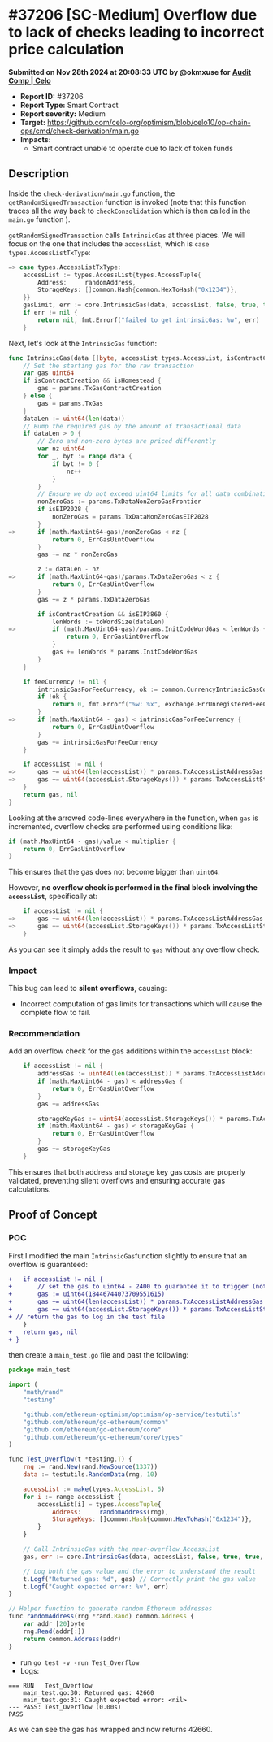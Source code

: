 # #37206 \[SC-Medium] Overflow due to lack of checks leading to incorrect price calculation

**Submitted on Nov 28th 2024 at 20:08:33 UTC by @okmxuse for** [**Audit Comp | Celo**](https://immunefi.com/audit-competition/audit-comp-celo)

* **Report ID:** #37206
* **Report Type:** Smart Contract
* **Report severity:** Medium
* **Target:** https://github.com/celo-org/optimism/blob/celo10/op-chain-ops/cmd/check-derivation/main.go
* **Impacts:**
  * Smart contract unable to operate due to lack of token funds

## Description

Inside the `check-derivation/main.go` function, the `getRandomSignedTransaction` function is invoked (note that this function traces all the way back to `checkConsolidation` which is then called in the `main.go` function ).

`getRandomSignedTransaction` calls `IntrinsicGas` at three places. We will focus on the one that includes the `accessList`, which is `case types.AccessListTxType`:

```go
=> case types.AccessListTxType:
	accessList := types.AccessList{types.AccessTuple{
		Address:     randomAddress,
		StorageKeys: []common.Hash{common.HexToHash("0x1234")},
	}}
	gasLimit, err := core.IntrinsicGas(data, accessList, false, true, true, false, nil, nil)
	if err != nil {
		return nil, fmt.Errorf("failed to get intrinsicGas: %w", err)
	}
```

Next, let's look at the `IntrinsicGas` function:

```go
func IntrinsicGas(data []byte, accessList types.AccessList, isContractCreation, isHomestead, isEIP2028, isEIP3860 bool, feeCurrency *common.Address, feeIntrinsicGas common.IntrinsicGasCosts) (uint64, error) {
	// Set the starting gas for the raw transaction
	var gas uint64
	if isContractCreation && isHomestead {
		gas = params.TxGasContractCreation
	} else {
		gas = params.TxGas
	}
	dataLen := uint64(len(data))
	// Bump the required gas by the amount of transactional data
	if dataLen > 0 {
		// Zero and non-zero bytes are priced differently
		var nz uint64
		for _, byt := range data {
			if byt != 0 {
				nz++
			}
		}
		// Ensure we do not exceed uint64 limits for all data combinations
		nonZeroGas := params.TxDataNonZeroGasFrontier
		if isEIP2028 {
			nonZeroGas = params.TxDataNonZeroGasEIP2028
		}
=>		if (math.MaxUint64-gas)/nonZeroGas < nz {
			return 0, ErrGasUintOverflow
		}
		gas += nz * nonZeroGas

		z := dataLen - nz
=>		if (math.MaxUint64-gas)/params.TxDataZeroGas < z {
			return 0, ErrGasUintOverflow
		}
		gas += z * params.TxDataZeroGas

		if isContractCreation && isEIP3860 {
			lenWords := toWordSize(dataLen)
=>			if (math.MaxUint64-gas)/params.InitCodeWordGas < lenWords {
				return 0, ErrGasUintOverflow
			}
			gas += lenWords * params.InitCodeWordGas
		}
	}

	if feeCurrency != nil {
		intrinsicGasForFeeCurrency, ok := common.CurrencyIntrinsicGasCost(feeIntrinsicGas, feeCurrency)
		if !ok {
			return 0, fmt.Errorf("%w: %x", exchange.ErrUnregisteredFeeCurrency, feeCurrency)
		}
=>		if (math.MaxUint64 - gas) < intrinsicGasForFeeCurrency {
			return 0, ErrGasUintOverflow
		}
		gas += intrinsicGasForFeeCurrency
	}

	if accessList != nil {
=>		gas += uint64(len(accessList)) * params.TxAccessListAddressGas
=>		gas += uint64(accessList.StorageKeys()) * params.TxAccessListStorageKeyGas
	}
	return gas, nil
}
```

Looking at the arrowed code-lines everywhere in the function, when `gas` is incremented, overflow checks are performed using conditions like:

```go
if (math.MaxUint64 - gas)/value < multiplier {
	return 0, ErrGasUintOverflow
}
```

This ensures that the gas does not become bigger than `uint64`.

However, **no overflow check is performed in the final block involving the `accessList`**, specifically at:

```go
	if accessList != nil {
=>		gas += uint64(len(accessList)) * params.TxAccessListAddressGas
=>		gas += uint64(accessList.StorageKeys()) * params.TxAccessListStorageKeyGas
	}
```

As you can see it simply adds the result to `gas` without any overflow check.

### Impact

This bug can lead to **silent overflows**, causing:

* Incorrect computation of gas limits for transactions which will cause the complete flow to fail.

### Recommendation

Add an overflow check for the gas additions within the `accessList` block:

```go
	if accessList != nil {
		addressGas := uint64(len(accessList)) * params.TxAccessListAddressGas
		if (math.MaxUint64 - gas) < addressGas {
			return 0, ErrGasUintOverflow
		}
		gas += addressGas

		storageKeyGas := uint64(accessList.StorageKeys()) * params.TxAccessListStorageKeyGas
		if (math.MaxUint64 - gas) < storageKeyGas {
			return 0, ErrGasUintOverflow
		}
		gas += storageKeyGas
	}
```

This ensures that both address and storage key gas costs are properly validated, preventing silent overflows and ensuring accurate gas calculations.

## Proof of Concept

### POC

First I modified the main `IntrinsicGas`function slightly to ensure that an overflow is guaranteed:

```diff
+	if accessList != nil {
+		// set the gas to uint64 - 2400 to guarantee it to trigger (note this is just for testing simplicity)
+		gas := uint64(18446744073709551615)
+		gas += uint64(len(accessList)) * params.TxAccessListAddressGas
+		gas += uint64(accessList.StorageKeys()) * params.TxAccessListStorageKeyGas
+ // return the gas to log in the test file 
	}
+	return gas, nil
+ }
```

then create a `main_test.go` file and past the following:

```javascript
package main_test

import (
	"math/rand"
	"testing"

	"github.com/ethereum-optimism/optimism/op-service/testutils"
	"github.com/ethereum/go-ethereum/common"
	"github.com/ethereum/go-ethereum/core"
	"github.com/ethereum/go-ethereum/core/types"
)

func Test_Overflow(t *testing.T) {
	rng := rand.New(rand.NewSource(1337))
	data := testutils.RandomData(rng, 10)

	accessList := make(types.AccessList, 5) 
	for i := range accessList {
		accessList[i] = types.AccessTuple{
			Address:     randomAddress(rng),
			StorageKeys: []common.Hash{common.HexToHash("0x1234")},
		}
	}

	// Call IntrinsicGas with the near-overflow AccessList
	gas, err := core.IntrinsicGas(data, accessList, false, true, true, false, nil, nil)

	// Log both the gas value and the error to understand the result
	t.Logf("Returned gas: %d", gas) // Correctly print the gas value
	t.Logf("Caught expected error: %v", err)
}

// Helper function to generate random Ethereum addresses
func randomAddress(rng *rand.Rand) common.Address {
	var addr [20]byte
	rng.Read(addr[:])
	return common.Address(addr)
}
```

* run `go test -v -run Test_Overflow`
* Logs:

```
=== RUN   Test_Overflow
    main_test.go:30: Returned gas: 42660
    main_test.go:31: Caught expected error: <nil>
--- PASS: Test_Overflow (0.00s)
PASS
```

As we can see the gas has wrapped and now returns 42660.
